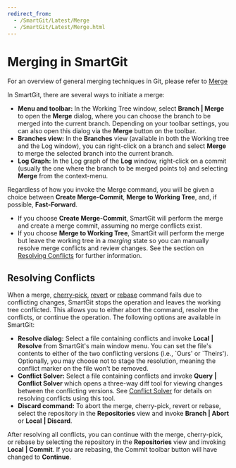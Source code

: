 ```yaml
---
redirect_from:
  - /SmartGit/Latest/Merge
  - /SmartGit/Latest/Merge.html
---
```


# Merging in SmartGit

For an overview of general merging techniques in Git, please refer to [Merge](../../../GitConcepts/Merge.md)

In SmartGit, there are several ways to initiate a merge:

-   **Menu and toolbar:** In the Working Tree window, select **Branch \| Merge** to open the **Merge** dialog, where you can choose the
    branch to be merged into the current branch. Depending on your
    toolbar settings, you can also open this dialog via the **Merge**
    button on the toolbar.
-   **Branches view:** In the **Branches** view (available in both the
    Working tree and the Log window), you can right-click on a branch and
    select **Merge** to merge the selected branch into the current
    branch.
-   **Log Graph:** In the Log graph of the **Log** window, right-click on a commit (usually the one where
    the branch to be merged points to) and selecting **Merge** from
    the context-menu.

Regardless of how you invoke the Merge command, you will be given a
choice between **Create Merge-Commit**, **Merge to Working Tree**,
and, if possible, **Fast-Forward**.

-  If you choose **Create Merge-Commit**, SmartGit will perform the merge
and create a merge commit, assuming no merge conflicts exist.
-  If you choose **Merge to Working Tree**, SmartGit will perform the merge but leave the working tree in a *merging*
state so you can manually resolve merge conflicts and review changes. 
See the section on [Resolving Conflicts](#resolving-conflicts) for further information.

## Resolving Conflicts

When a merge, [cherry-pick](Cherry-Pick.md), [revert](Revert.md) or [rebase](Rebase.md) command fails due to
conflicting changes, SmartGit stops the operation and leaves the working tree conflicted. 
This allows you to either abort the command, resolve the conflicts, or continue the operation.
The following options are available in SmartGit:

-   **Resolve dialog:** Select a file containing conflicts and 
    invoke **Local** **\| Resolve** from SmartGit's main window menu.
    You can set the file's contents to either of the two
    conflicting versions (i.e., \`Ours' or \`Theirs'). Optionally, you may choose not to stage the resolution, meaning the conflict marker on the file won't be removed.
-   **Conflict Solver:** Select a file containing conflicts and
    invoke **Query** **\| Conflict Solver** which opens a three-way diff tool for viewing changes between the conflicting versions.
    See [Conflict Solver](Conflict-Solver.md) for details on resolving conflicts using this tool.
-   **Discard command:** To abort the merge, cherry-pick, revert or
    rebase, select the repository in the **Repositories** view and
    invoke **Branch \| Abort** or **Local** **\| Discard**.

After resolving all conflicts, you can continue with the merge, cherry-pick, or rebase by selecting the repository in the 
**Repositories** view and invoking **Local** **\| Commit**. If you are rebasing, the Commit toolbar button will have changed to
**Continue**.
